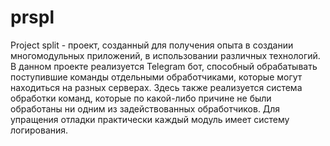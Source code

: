 # prspl
Project split - проект, созданный для получения опыта в создании многомодульных приложений, в использовании различных технологий. В данном проекте реализуется Telegram бот, способный обрабатывать поступившие команды отдельными обработчиками, которые могут находиться на разных серверах. Здесь также реализуется система обработки команд, которые по какой-либо причине не были обработаны ни одним из задействованных обработчиков. Для упращения отладки практически каждый модуль имеет систему логирования.
